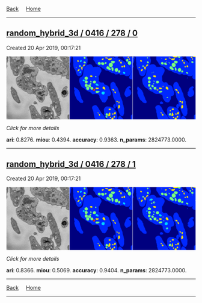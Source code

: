 
[Back](..)&nbsp;&nbsp;&nbsp;&nbsp;&nbsp;[Home](https://leapmanlab.github.io/snapshots)

---

<div class="summary"><a href="0"><h2>random_hybrid_3d / 0416 / 278 / 0</h2></a><p>Created 20 Apr 2019, 00:17:21
</p><a href="0"><img src="0/media/summary.png" align="center"></a><p>
<i>Click for more details</i>
</p></div>

**ari**: 0.8276. **miou**: 0.4394. **accuracy**: 0.9363. **n_params**: 2824773.0000. 

---

<div class="summary"><a href="1"><h2>random_hybrid_3d / 0416 / 278 / 1</h2></a><p>Created 20 Apr 2019, 00:17:21
</p><a href="1"><img src="1/media/summary.png" align="center"></a><p>
<i>Click for more details</i>
</p></div>

**ari**: 0.8366. **miou**: 0.5069. **accuracy**: 0.9404. **n_params**: 2824773.0000. 

---

[Back](..)&nbsp;&nbsp;&nbsp;&nbsp;&nbsp;[Home](https://leapmanlab.github.io/snapshots)

---